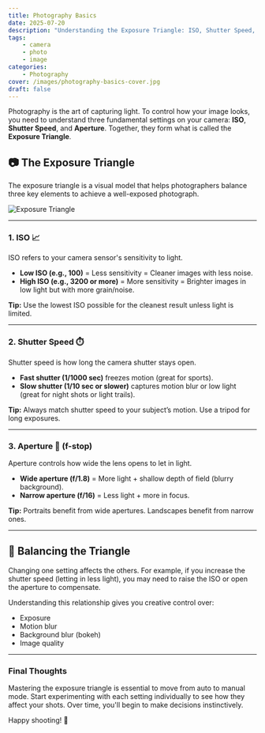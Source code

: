 ```yaml
---
title: Photography Basics
date: 2025-07-20
description: "Understanding the Exposure Triangle: ISO, Shutter Speed, and Aperture"
tags:
    - camera
    - photo
    - image
categories:
    - Photography
cover: /images/photography-basics-cover.jpg
draft: false
---
```


Photography is the art of capturing light. To control how your image looks, you need to understand three fundamental settings on your camera: **ISO**, **Shutter Speed**, and **Aperture**. Together, they form what is called the **Exposure Triangle**.

## 📷 The Exposure Triangle

The exposure triangle is a visual model that helps photographers balance three key elements to achieve a well-exposed photograph.

![Exposure Triangle](/images/triangle.jpg)

---

### 1. ISO 📈

ISO refers to your camera sensor's sensitivity to light.

- **Low ISO (e.g., 100)** = Less sensitivity = Cleaner images with less noise.
- **High ISO (e.g., 3200 or more)** = More sensitivity = Brighter images in low light but with more grain/noise.

**Tip:** Use the lowest ISO possible for the cleanest result unless light is limited.

---

### 2. Shutter Speed ⏱️

Shutter speed is how long the camera shutter stays open.

- **Fast shutter (1/1000 sec)** freezes motion (great for sports).
- **Slow shutter (1/10 sec or slower)** captures motion blur or low light (great for night shots or light trails).

**Tip:** Always match shutter speed to your subject’s motion. Use a tripod for long exposures.

---

### 3. Aperture 🔘 (f-stop)

Aperture controls how wide the lens opens to let in light.

- **Wide aperture (f/1.8)** = More light + shallow depth of field (blurry background).
- **Narrow aperture (f/16)** = Less light + more in focus.

**Tip:** Portraits benefit from wide apertures. Landscapes benefit from narrow ones.

---

## 🎯 Balancing the Triangle

Changing one setting affects the others. For example, if you increase the shutter speed (letting in less light), you may need to raise the ISO or open the aperture to compensate.

Understanding this relationship gives you creative control over:

- Exposure
- Motion blur
- Background blur (bokeh)
- Image quality

---

### Final Thoughts

Mastering the exposure triangle is essential to move from auto to manual mode. Start experimenting with each setting individually to see how they affect your shots. Over time, you'll begin to make decisions instinctively.

Happy shooting! 📸
